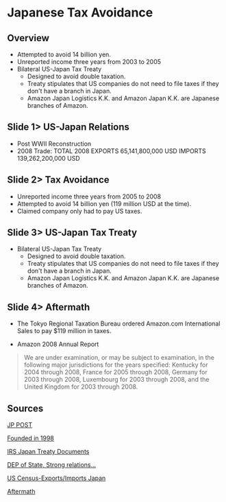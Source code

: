 # Japanese Tax Avoidance

## Overview

* Attempted to avoid 14 billion yen.
* Unreported income three years from 2003 to 2005
* Bilateral US-Japan Tax Treaty
	* Designed to avoid double taxation.
	* Treaty stipulates that US companies do not need to file taxes if they don't have a branch in Japan.
	* Amazon Japan Logistics K.K. and Amazon Japan K.K. are Japanese branches of Amazon.

## Slide 1> US-Japan Relations

* Post WWII Reconstruction
* 2008 Trade: TOTAL 2008 EXPORTS 65,141,800,000 USD	IMPORTS 139,262,200,000 USD

## Slide 2> Tax Avoidance

* Unreported income three years from 2005 to 2008
* Attempted to avoid 14 billion yen (119 million USD at the time).
* Claimed company only had to pay US taxes.

## Slide 3> US-Japan Tax Treaty

* Bilateral US-Japan Tax Treaty
	* Designed to avoid double taxation.
	* Treaty stipulates that US companies do not need to file taxes if they don't have a branch in Japan.
	* Amazon Japan Logistics K.K. and Amazon Japan K.K. are Japanese branches of Amazon.
	
## Slide 4> Aftermath

* The Tokyo Regional Taxation Bureau ordered Amazon.com International Sales to pay $119 million in taxes.

* Amazon 2008 Annual Report
> We are under examination, or may be subject to examination, in the following major jurisdictions for the years specified: Kentucky for 2004 through 2008, France for 2005 through 2008, Germany for 2003 through 2008, Luxembourg for 2003 through 2008, and the United Kingdom for 2003 through 2008. 


## Sources

[JP POST](http://www.japantimes.co.jp/news/2009/07/06/national/amazon-unit-hit-for-not-paying-taxes-here/#.VxuThZMrLVo)

[Founded in 1998](http://www.bloomberg.com/profiles/companies/0877476D:JP-amazon-japan-kk)

[IRS Japan Treaty Documents](https://www.irs.gov/Businesses/International-Businesses/Japan---Tax-Treaty-Documents)

[DEP of State, Strong relations...](http://www.state.gov/r/pa/ei/bgn/4142.htm)

[US Census-Exports/Imports Japan](https://www.census.gov/foreign-trade/balance/c5880.html)

[Aftermath](http://techcrunch.com/2009/07/06/amazon-ordered-to-pay-back-119-million-in-taxes-in-japan-more-tax-trouble-may-be-ahead/)